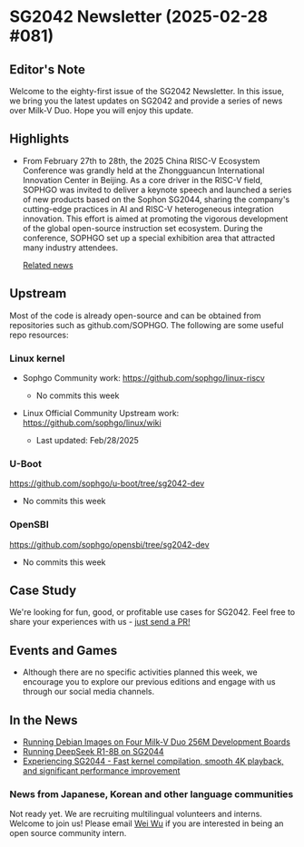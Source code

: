 # SG2042 Newsletter (2025-02-28 #081)

## Editor's Note

Welcome to the eighty-first issue of the SG2042 Newsletter. In this issue, we bring you the latest updates on SG2042 and provide a series of news over Milk-V Duo. Hope you will enjoy this update.

## Highlights

+ From February 27th to 28th, the 2025 China RISC-V Ecosystem Conference was grandly held at the Zhongguancun International Innovation Center in Beijing. As a core driver in the RISC-V field, SOPHGO was invited to deliver a keynote speech and launched a series of new products based on the Sophon SG2044, sharing the company's cutting-edge practices in AI and RISC-V heterogeneous integration innovation. This effort is aimed at promoting the vigorous development of the global open-source instruction set ecosystem. During the conference, SOPHGO set up a special exhibition area that attracted many industry attendees.

  [Related news](https://mp.weixin.qq.com/s/77uOH02m8xRZGTv5G7iGlQ)

## Upstream

Most of the code is already open-source and can be obtained from repositories such as github.com/SOPHGO. The following are some useful repo resources:

### Linux kernel

+ Sophgo Community work: https://github.com/sophgo/linux-riscv

  + No commits this week

+ Linux Official Community Upstream work: https://github.com/sophgo/linux/wiki

  + Last updated: Feb/28/2025


### U-Boot

https://github.com/sophgo/u-boot/tree/sg2042-dev

+ No commits this week

### OpenSBI

https://github.com/sophgo/opensbi/tree/sg2042-dev

+ No commits this week

## Case Study

We're looking for fun, good, or profitable use cases for SG2042. Feel free to share your experiences with us - [just send a PR!](https://github.com/sophgocommunity/SG2042-Newsletter/pulls)

## Events and Games

- Although there are no specific activities planned this week, we encourage you to explore our previous editions and engage with us through our social media channels.


## In the News

+ [Running Debian Images on Four Milk-V Duo 256M Development Boards][news-1]
+ [Running DeepSeek R1-8B on SG2044][news-2]
+ [Experiencing SG2044 - Fast kernel compilation, smooth 4K playback, and significant performance improvement][news-3]


[news-1]:https://x.com/S_Okue/status/1893846868838265140
[news-2]:https://x.com/felixonmars/status/1888995860656402918
[news-3]:https://x.com/felixonmars/status/1877784923396100165

### News from Japanese, Korean and other language communities

Not ready yet. We are recruiting multilingual volunteers and interns. Welcome to join us! Please email [Wei Wu](mailto:wuwei2016@iscas.ac.cn) if you are interested in being an open source community intern.